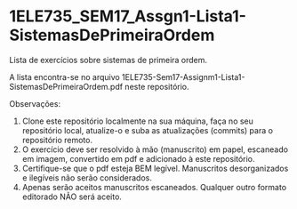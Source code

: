 # 1ELE735_SEM17_Assgn1-Lista1-SistemasDePrimeiraOrdem

Lista de exercícios sobre sistemas de primeira ordem.

A lista encontra-se no arquivo 1ELE735-Sem17-Assignm1-Lista1-SistemasDePrimeiraOrdem.pdf neste repositório.

Observações:

1. Clone este repositório localmente na sua máquina, faça no seu repositório local, atualize-o e suba as atualizações (commits) para o repositório remoto.
2. O exercício deve ser resolvido à mão (manuscrito) em papel, escaneado em imagem, convertido em pdf e adicionado à este repositório.
3. Certifique-se que o pdf esteja BEM legível. Manuscritos desorganizados e ilegíveis não serão considerados.
4. Apenas serão aceitos manuscritos escaneados. Qualquer outro formato editorado NÃO será aceito.
